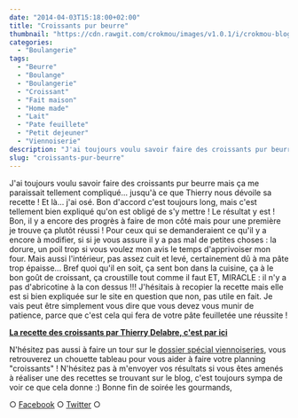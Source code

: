 ```yaml
---
date: "2014-04-03T15:18:00+02:00"
title: "Croissants pur beurre"
thumbnail: "https://cdn.rawgit.com/crokmou/images/v1.0.1/i/crokmou-blog-croissant-feuillet---1.jpg"
categories:
  - "Boulangerie"
tags:
  - "Beurre"
  - "Boulange"
  - "Boulangerie"
  - "Croissant"
  - "Fait maison"
  - "Home made"
  - "Lait"
  - "Pate feuillete"
  - "Petit dejeuner"
  - "Viennoiserie"
description: "J'ai toujours voulu savoir faire des croissants pur beurre mais ça me paraissait compliqué... jusqu'à ce que Thierry nous dévoile sa recette !"
slug: "croissants-pur-beurre"
---
```


J'ai toujours voulu savoir faire des croissants pur beurre mais ça me paraissait tellement compliqué... jusqu'à ce que Thierry nous dévoile sa recette ! Et là... j'ai osé. Bon d'accord c'est toujours long, mais c'est tellement bien expliqué qu'on est obligé de s'y mettre ! Le résultat y est ! Bon, il y a encore des progrès à faire de mon côté mais pour une première je trouve ça plutôt réussi ! Pour ceux qui se demanderaient ce qu'il y a encore à modifier, si si je vous assure il y a pas mal de petites choses : la dorure, un poil trop si vous voulez mon avis le temps d'apprivoiser mon four. Mais aussi l'intérieur, pas assez cuit et levé, certainement dû à ma pâte trop épaisse... Bref quoi qu'il en soit, ça sent bon dans la cuisine, ça à le bon goût de croissant, ça croustille tout comme il faut ET, MIRACLE : il n'y a pas d'abricotine à la con dessus !!! J'hésitais à recopier la recette mais elle est si bien expliquée sur le site en question que non, pas utile en fait. Je vais peut être simplement vous dire que vous devez vous munir de patience, parce que c'est cela qui fera de votre pâte feuilletée une réussite !

**[La recette des croissants par Thierry Delabre, c'est par ici](http://www.enviedebienmanger.fr/fiche-recette/recette-croissants-au-beurre)**

N'hésitez pas aussi à faire un tour sur le [dossier spécial viennoiseries](http://www.enviedebienmanger.fr/en-cuisine/viennoiseries-maison), vous retrouverez un chouette tableau pour vous aider à faire votre planning "croissants" ! N'hésitez pas à m'envoyer vos résultats si vous êtes amenés à réaliser une des recettes se trouvant sur le blog, c'est toujours sympa de voir ce que cela donne :) Bonne fin de soirée les gourmands,

○ [Facebook](https://www.facebook.com/crokmou.blog) ○ [Twitter](https://twitter.com/Crokmou) ○